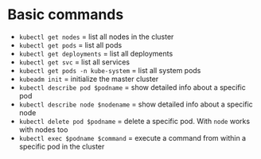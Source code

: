 # Basic commands

+ `kubectl get nodes` = list all nodes in the cluster
+ `kubectl get pods` = list all pods
+ `kubectl get deployments` = list all deployments
+ `kubectl get svc` = list all services
+ `kubectl get pods -n kube-system` = list all system pods
+ `kubeadm init` = initialize the master cluster
+ `kubectl describe pod $podname` = show detailed info about a specific pod
+ `kubectl describe node $nodename` = show detailed info about a specific node
+ `kubectl delete pod $podname` = delete a specific pod. With `node` works with nodes too
+ `kubectl exec $podname $command` = execute a command from within a specific pod in the cluster
